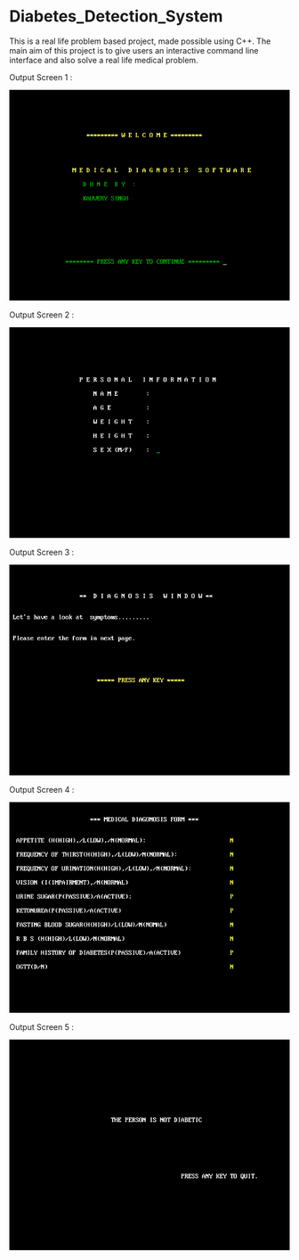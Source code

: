 # Diabetes_Detection_System
This is a real life problem based project, made possible using C++. The main aim of this project is to give users an interactive command line interface and also solve a real life medical problem.

Output Screen 1 :

![output screen 1](/Output/1.png)

Output Screen 2 :

![output screen 2](/Output/2.png)

Output Screen 3 :

![output screen 3](/Output/3.png)

Output Screen 4 :

![output screen 4](/Output/4.png)

Output Screen 5 :

![output screen 5](/Output/5.png)
